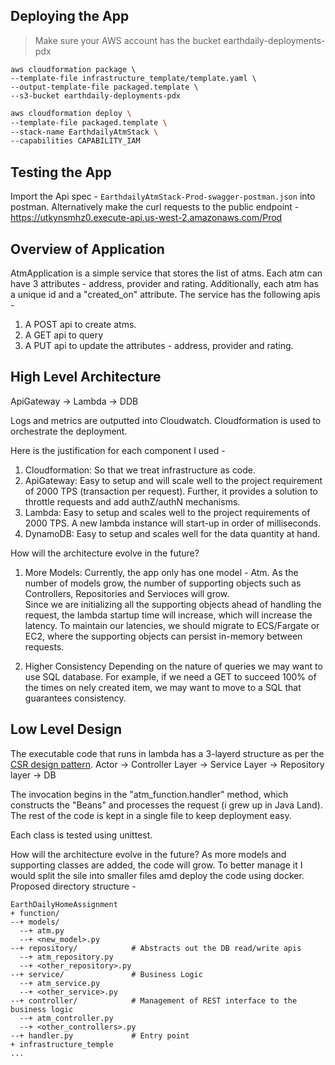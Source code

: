 ## Deploying the App

> Make sure your AWS account has the bucket earthdaily-deployments-pdx
```
aws cloudformation package \
--template-file infrastructure_template/template.yaml \
--output-template-file packaged.template \
--s3-bucket earthdaily-deployments-pdx
```

```bash
aws cloudformation deploy \
--template-file packaged.template \
--stack-name EarthdailyAtmStack \
--capabilities CAPABILITY_IAM
```

## Testing the App
Import the Api spec - `EarthdailyAtmStack-Prod-swagger-postman.json` into postman.
Alternatively make the curl requests to the public endpoint - https://utkynsmhz0.execute-api.us-west-2.amazonaws.com/Prod

## Overview of Application
AtmApplication is a simple service that stores the list of atms. Each atm can have 3 attributes - address, provider and rating. 
Additionally, each atm has a unique id and a "created_on" attribute. The service has the following apis - 
1. A POST api to create atms.
2. A GET api to query
3. A PUT api to update the attributes - address, provider and rating.

## High Level Architecture
ApiGateway -> Lambda -> DDB

Logs and metrics are outputted into Cloudwatch. Cloudformation is used to orchestrate the deployment.

Here is the justification for each component I used -
1. Cloudformation: So that we treat infrastructure as code.
2. ApiGateway: Easy to setup and will scale well to the project requirement of 2000 TPS (transaction per request). 
   Further, it provides a solution to throttle requests and add authZ/authN mechanisms. 
3. Lambda: Easy to setup and scales well to the project requirements of 2000 TPS. A new lambda instance will start-up in order of milliseconds.
4. DynamoDB: Easy to setup and scales well for the data quantity at hand.

How will the architecture evolve in the future?
1. More Models:
Currently, the app only has one model - Atm. As the number of models grow, the number of supporting objects such as Controllers, Repositories and Servioces will grow.  
Since we are initializing all the supporting objects ahead of handling the request, the lambda startup time will increase, which will increase the latency.
To maintain our latencies, we should migrate to ECS/Fargate or EC2, where the supporting objects can persist in-memory between requests. 

2. Higher Consistency
Depending on the nature of queries we may want to use SQL database. For example, if we need a GET to succeed 100% of the times on nely created item, we may want to move to a SQL that guarantees consistency. 

## Low Level Design
The executable code that runs in lambda has a 3-layerd structure as per the [CSR design pattern](https://tom-collings.medium.com/controller-service-repository-16e29a4684e5).
Actor -> Controller Layer -> Service Layer -> Repository layer -> DB

The invocation begins in the "atm_function.handler" method, which constructs the "Beans" and processes the request (i grew up in Java Land). 
The rest of the code is kept in a single file to keep deployment easy. 

Each class is tested using unittest.

How will the architecture evolve in the future?
As more models and supporting classes are added, the code will grow. To better manage it I would split the sile into smaller files amd deploy the code using docker.
Proposed directory structure -

```
EarthDailyHomeAssignment
+ function/
--+ models/
  --+ atm.py
  --+ <new_model>.py
--+ repository/            # Abstracts out the DB read/write apis
  --+ atm_repository.py
  --+ <other_repository>.py
--+ service/               # Business Logic
  --+ atm_service.py
  --+ <other_service>.py
--+ controller/            # Management of REST interface to the business logic
  --+ atm_controller.py
  --+ <other_controllers>.py
--+ handler.py             # Entry point
+ infrastructure_temple
...

```

